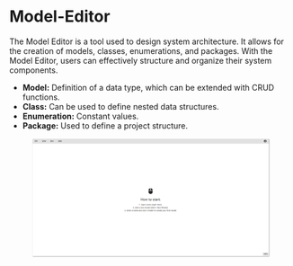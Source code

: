 # Model-Editor

The Model Editor is a tool used to design system architecture. It allows for the creation of models, classes, enumerations, and packages. With the Model Editor, users can effectively structure and organize their system components.

* **Model:** Definition of a data type, which can be extended with CRUD functions.
* **Class:** Can be used to define nested data structures.
* **Enumeration:** Constant values.
* **Package:** Used to define a project structure.





<figure><img src="../../.gitbook/assets/Modeleditor2.png" alt=""><figcaption></figcaption></figure>
